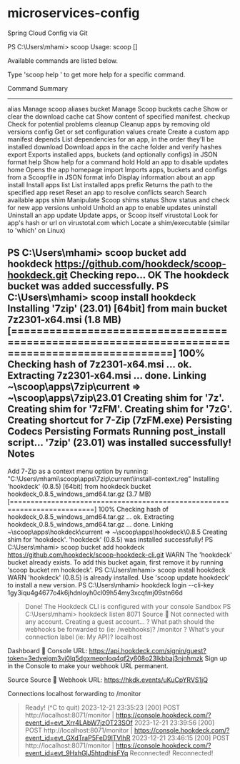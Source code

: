 # microservices-config
Spring Cloud Config via Git

PS C:\Users\mhami> scoop
Usage: scoop <command> [<args>]

Available commands are listed below.

Type 'scoop help <command>' to get more help for a specific command.

Command    Summary
-------    -------
alias      Manage scoop aliases
bucket     Manage Scoop buckets
cache      Show or clear the download cache
cat        Show content of specified manifest.
checkup    Check for potential problems
cleanup    Cleanup apps by removing old versions
config     Get or set configuration values
create     Create a custom app manifest
depends    List dependencies for an app, in the order they'll be installed
download   Download apps in the cache folder and verify hashes
export     Exports installed apps, buckets (and optionally configs) in JSON format
help       Show help for a command
hold       Hold an app to disable updates
home       Opens the app homepage
import     Imports apps, buckets and configs from a Scoopfile in JSON format
info       Display information about an app
install    Install apps
list       List installed apps
prefix     Returns the path to the specified app
reset      Reset an app to resolve conflicts
search     Search available apps
shim       Manipulate Scoop shims
status     Show status and check for new app versions
unhold     Unhold an app to enable updates
uninstall  Uninstall an app
update     Update apps, or Scoop itself
virustotal Look for app's hash or url on virustotal.com
which      Locate a shim/executable (similar to 'which' on Linux)


PS C:\Users\mhami> scoop bucket add hookdeck https://github.com/hookdeck/scoop-hookdeck.git
Checking repo... OK
The hookdeck bucket was added successfully.
PS C:\Users\mhami> scoop install hookdeck
Installing '7zip' (23.01) [64bit] from main bucket
7z2301-x64.msi (1.8 MB) [===============================================================================================] 100%
Checking hash of 7z2301-x64.msi ... ok.
Extracting 7z2301-x64.msi ... done.
Linking ~\scoop\apps\7zip\current => ~\scoop\apps\7zip\23.01
Creating shim for '7z'.
Creating shim for '7zFM'.
Creating shim for '7zG'.
Creating shortcut for 7-Zip (7zFM.exe)
Persisting Codecs
Persisting Formats
Running post_install script...
'7zip' (23.01) was installed successfully!
Notes
-----
Add 7-Zip as a context menu option by running: "C:\Users\mhami\scoop\apps\7zip\current\install-context.reg"
Installing 'hookdeck' (0.8.5) [64bit] from hookdeck bucket
hookdeck_0.8.5_windows_amd64.tar.gz (3.7 MB) [==========================================================================] 100%
Checking hash of hookdeck_0.8.5_windows_amd64.tar.gz ... ok.
Extracting hookdeck_0.8.5_windows_amd64.tar.gz ... done.
Linking ~\scoop\apps\hookdeck\current => ~\scoop\apps\hookdeck\0.8.5
Creating shim for 'hookdeck'.
'hookdeck' (0.8.5) was installed successfully!
PS C:\Users\mhami> scoop bucket add hookdeck https://github.com/hookdeck/scoop-hookdeck-cli.git
WARN  The 'hookdeck' bucket already exists. To add this bucket again, first remove it by running 'scoop bucket rm hookdeck'.
PS C:\Users\mhami> scoop install hookdeck
WARN  'hookdeck' (0.8.5) is already installed.
Use 'scoop update hookdeck' to install a new version.
PS C:\Users\mhami> hookdeck login --cli-key 1gy3iqu4g4677o4k6jhdnloyh0cl09h54my3xcqfmj09stn66d
> Done! The Hookdeck CLI is configured with your console Sandbox
PS C:\Users\mhami> hookdeck listen 8071 Source
🚩 Not connected with any account. Creating a guest account...
? What path should the webhooks be forwarded to (ie: /webhooks)? /monitor
? What's your connection label (ie: My API)? localhost

Dashboard
👤 Console URL: https://api.hookdeck.com/signin/guest?token=3edyejqm3vj0lq5dgxmepnloq4qf2y608o23lkbbaj3njnhmzk
Sign up in the Console to make your webhook URL permanent.

Source Source
🔌 Webhook URL: https://hkdk.events/uKuCpYRVS1jQ

Connections
localhost forwarding to /monitor

> Ready! (^C to quit)
2023-12-21 23:35:23 [200] POST http://localhost:8071/monitor | https://console.hookdeck.com/?event_id=evt_Xrr4LAbW7jzOT23SOf
2023-12-21 23:39:56 [200] POST http://localhost:8071/monitor | https://console.hookdeck.com/?event_id=evt_GXdTraP5FeD9lTVlhR
2023-12-21 23:46:15 [200] POST http://localhost:8071/monitor | https://console.hookdeck.com/?event_id=evt_9HxhGlJ5htqdhisFYq
> Reconnected!
> Reconnected!
